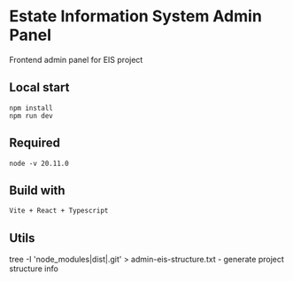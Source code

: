 # Estate Information System Admin Panel

Frontend admin panel for EIS project

## Local start

`npm install`\
`npm run dev`

## Required

`node -v 20.11.0`

## Build with

`Vite + React + Typescript`

## Utils

tree -I 'node_modules|dist|.git' > admin-eis-structure.txt - generate project structure info
